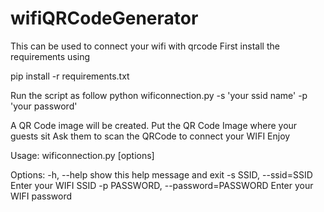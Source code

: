 # wifiQRCodeGenerator
This can be used to connect your wifi with qrcode
First install the requirements using 

pip install -r requirements.txt

Run the script as follow
python wificonnection.py -s 'your ssid name' -p 'your password'

A QR Code image will be created.
Put the QR Code Image where your guests sit
Ask them to scan the QRCode to connect your WIFI
Enjoy



Usage: wificonnection.py [options]

Options:
  -h, --help            show this help message and exit
  -s SSID, --ssid=SSID  Enter your WIFI SSID
  -p PASSWORD, --password=PASSWORD
                        Enter your WIFI password


